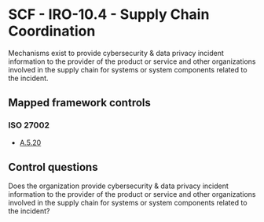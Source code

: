 # SCF - IRO-10.4 - Supply Chain Coordination
Mechanisms exist to provide cybersecurity & data privacy incident information to the provider of the product or service and other organizations involved in the supply chain for systems or system components related to the incident.
## Mapped framework controls
### ISO 27002
- [A.5.20](../iso27002/a-5.md#a520)
  
## Control questions
Does the organization provide cybersecurity & data privacy incident information to the provider of the product or service and other organizations involved in the supply chain for systems or system components related to the incident?
  